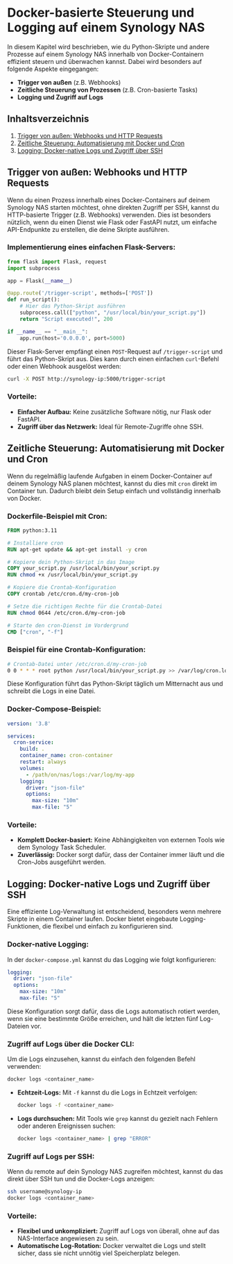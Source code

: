 # Docker-basierte Steuerung und Logging auf einem Synology NAS

In diesem Kapitel wird beschrieben, wie du Python-Skripte und andere Prozesse auf einem Synology NAS innerhalb von Docker-Containern effizient steuern und überwachen kannst. Dabei wird besonders auf folgende Aspekte eingegangen:

- **Trigger von außen** (z.B. Webhooks)
- **Zeitliche Steuerung von Prozessen** (z.B. Cron-basierte Tasks)
- **Logging und Zugriff auf Logs**

## Inhaltsverzeichnis

1. [Trigger von außen: Webhooks und HTTP Requests](#trigger-von-außen-webhooks-und-http-requests)
2. [Zeitliche Steuerung: Automatisierung mit Docker und Cron](#zeitliche-steuerung-automatisierung-mit-docker-und-cron)
3. [Logging: Docker-native Logs und Zugriff über SSH](#logging-docker-native-logs-und-zugriff-über-ssh)

## Trigger von außen: Webhooks und HTTP Requests

Wenn du einen Prozess innerhalb eines Docker-Containers auf deinem Synology NAS starten möchtest, ohne direkten Zugriff per SSH, kannst du HTTP-basierte Trigger (z.B. Webhooks) verwenden. Dies ist besonders nützlich, wenn du einen Dienst wie Flask oder FastAPI nutzt, um einfache API-Endpunkte zu erstellen, die deine Skripte ausführen.

### Implementierung eines einfachen Flask-Servers:

```python
from flask import Flask, request
import subprocess

app = Flask(__name__)

@app.route('/trigger-script', methods=['POST'])
def run_script():
    # Hier das Python-Skript ausführen
    subprocess.call(["python", "/usr/local/bin/your_script.py"])
    return "Script executed!", 200

if __name__ == "__main__":
    app.run(host='0.0.0.0', port=5000)
```

Dieser Flask-Server empfängt einen `POST`-Request auf `/trigger-script` und führt das Python-Skript aus. Dies kann durch einen einfachen `curl`-Befehl oder einen Webhook ausgelöst werden:

```bash
curl -X POST http://synology-ip:5000/trigger-script
```

### Vorteile:
- **Einfacher Aufbau:** Keine zusätzliche Software nötig, nur Flask oder FastAPI.
- **Zugriff über das Netzwerk:** Ideal für Remote-Zugriffe ohne SSH.

## Zeitliche Steuerung: Automatisierung mit Docker und Cron

Wenn du regelmäßig laufende Aufgaben in einem Docker-Container auf deinem Synology NAS planen möchtest, kannst du dies mit `cron` direkt im Container tun. Dadurch bleibt dein Setup einfach und vollständig innerhalb von Docker.

### Dockerfile-Beispiel mit Cron:

```Dockerfile
FROM python:3.11

# Installiere cron
RUN apt-get update && apt-get install -y cron

# Kopiere dein Python-Skript in das Image
COPY your_script.py /usr/local/bin/your_script.py
RUN chmod +x /usr/local/bin/your_script.py

# Kopiere die Crontab-Konfiguration
COPY crontab /etc/cron.d/my-cron-job

# Setze die richtigen Rechte für die Crontab-Datei
RUN chmod 0644 /etc/cron.d/my-cron-job

# Starte den cron-Dienst im Vordergrund
CMD ["cron", "-f"]
```

### Beispiel für eine Crontab-Konfiguration:

```bash
# Crontab-Datei unter /etc/cron.d/my-cron-job
0 0 * * * root python /usr/local/bin/your_script.py >> /var/log/cron.log 2>&1
```

Diese Konfiguration führt das Python-Skript täglich um Mitternacht aus und schreibt die Logs in eine Datei.

### Docker-Compose-Beispiel:

```yaml
version: '3.8'

services:
  cron-service:
    build: .
    container_name: cron-container
    restart: always
    volumes:
      - /path/on/nas/logs:/var/log/my-app
    logging:
      driver: "json-file"
      options:
        max-size: "10m"
        max-file: "5"
```

### Vorteile:
- **Komplett Docker-basiert:** Keine Abhängigkeiten von externen Tools wie dem Synology Task Scheduler.
- **Zuverlässig:** Docker sorgt dafür, dass der Container immer läuft und die Cron-Jobs ausgeführt werden.

## Logging: Docker-native Logs und Zugriff über SSH

Eine effiziente Log-Verwaltung ist entscheidend, besonders wenn mehrere Skripte in einem Container laufen. Docker bietet eingebaute Logging-Funktionen, die flexibel und einfach zu konfigurieren sind.

### Docker-native Logging:

In der `docker-compose.yml` kannst du das Logging wie folgt konfigurieren:

```yaml
logging:
  driver: "json-file"
  options:
    max-size: "10m"
    max-file: "5"
```

Diese Konfiguration sorgt dafür, dass die Logs automatisch rotiert werden, wenn sie eine bestimmte Größe erreichen, und hält die letzten fünf Log-Dateien vor.

### Zugriff auf Logs über die Docker CLI:

Um die Logs einzusehen, kannst du einfach den folgenden Befehl verwenden:

```bash
docker logs <container_name>
```

- **Echtzeit-Logs:** Mit `-f` kannst du die Logs in Echtzeit verfolgen:

  ```bash
  docker logs -f <container_name>
  ```

- **Logs durchsuchen:** Mit Tools wie `grep` kannst du gezielt nach Fehlern oder anderen Ereignissen suchen:

  ```bash
  docker logs <container_name> | grep "ERROR"
  ```

### Zugriff auf Logs per SSH:

Wenn du remote auf dein Synology NAS zugreifen möchtest, kannst du das direkt über SSH tun und die Docker-Logs anzeigen:

```bash
ssh username@synology-ip
docker logs <container_name>
```

### Vorteile:
- **Flexibel und unkompliziert:** Zugriff auf Logs von überall, ohne auf das NAS-Interface angewiesen zu sein.
- **Automatische Log-Rotation:** Docker verwaltet die Logs und stellt sicher, dass sie nicht unnötig viel Speicherplatz belegen.
